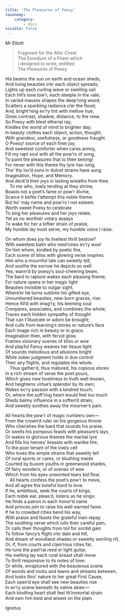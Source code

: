 ```yaml
---
title: 'The Pleasures of Poesy'
taxonomy:
    category:
        - docs
visible: false
---
```


<div class="author">Mr Elliott</div>

> Fragment for the Attic Chest  
> The Exordium of a Poem which  
> I designed to write, entitled  
> The Pleasures of Poesy

His beams the sun on earth and ocean sheds,  
And living beauties o’er each object spreads;  
Lights up each curling wave or swelling sail  
Each hill’s lone tow’r, each steeple in the vale;  
In varied masses shapes the deep’ning wood;  
Scatters a sparkling radiance o’er the flood;  
And, bright’ning ev’ry tint with mellow hue,  
Gives contrast, shadow, distance, to the view.  
So Poesy with blest etherial ray,  
Kindles the world of mind to brighter day;  
In beauty clothes each object, action, thought,  
With grandeur, usefulness, or goodness fraught.  
O Poesy! source of each finer joy,  
And sweetest comforter when cares annoy,  
Fill my rapt soul with all the pow’rs of song,  
To paint the pleasures that to thee belong!  
For never with this theme thy lyre has rung,  
Tho’ thy lov’d sons in dulcet strains have sung  
Imagination, Hope, and Memory.  
And deck’d their joys in lasting wreaths from thee.  
&emsp;To me who, lowly tending at they shrine,  
Boasts not a poet’s fame or pow’r divine,  
Scarce it befits t’attempt this noble theme:  
But ho’ may name and pow’rs I not esteem  
Worth sweet Poesy to celebrate  
To sing her pleasures and her joys relate;  
Yet as no worthier votary assays  
To wake for her a loftier strain of praise,  
My humble lay must serve, my humble voice I raise. 

On whom does joy its liveliest thrill bestow?  
With sweetest balm who med’cines ev’ry woe!  
On him whom, kindled by poetic fire,  
Each scene of bliss with glowing verse inspires.  
Him who a mournful tale can sweetly tell,  
And soothe the sorrow he depicts so well.  
Yes, warm’d by poesy’s soul-cheering beam,  
The bard to rapture wakes each pleasing theme;  
For nature opens in her magic light  
Beauties invisible to vulgar sight.  
Where’er he turns sublime his gifted eye,  
Unnumbered beauties, new-born graces, rise:  
Hence fill’d with imag’ry, his teeming soul  
Compares, associates, and combines the whole;  
Traces each hidden sympathy of thought  
That can t’illustrate or adorn be brought;  
And culls from learning’s stores or nature’s face  
Each image rich in beauty or in grace.  
Imagination then, with fervid glow,  
Frames visionary scenes of bliss or woe  
And playful Fancy weaves her tissue light  
Of sounds melodious and allusions bright  
While sober judgment holds in due control  
Their airy flights, and regulates the whole.  
&emsp;Thus gather’d, thus matured, his copious stores  
In a rich stream of verse the poet pours,  
Which gives new loveliness to truth well-known,  
And heightens virtue’s splendor by its own;  
Wakes ev’ry passion with a kindred touch;  
Or, where the suff’ring heart would feel too much  
Sheds balmy influence in a soften’d strain,  
And sweetly soothes away the mourner’s pain.  

All hearts the pow’r of magic numbers own —   
From the crown’d ruler on his gorgeous throne  
Who cherishes the bard that sounds his praise,  
Or swells his pompous feasts with pleasure’s lays,  
Or wakes to glorious themes the martial lyre  
And fills his heroes’ breasts with warlike fire;  
To the poor tenant of the lowly cell  
Who loves the simple strains that sweetly tell  
Of rural sports or cares, or blushing maids  
Courted by buxom youths in greenwood shades,  
Of fairy wonders, or of scenes of woe  
Which from his eyes unwonted tears bid flow.  
&emsp;All hearts confess the poet’s pow’r to move,  
And all agree the tuneful bard to love.  
If he, ambitious, seek the courts of kings,  
Each noble ear, pleas’d, listens as he sings:  
He finds a patron in each honor’d name  
And princes join to raise his well-earned fame.  
If he to crowded cities bend his way,  
With praise and feasts the grateful train repay  
The soothing verse which lulls their careful pain,  
Or calls their thoughts from toil for sordid gain  
To follow fancy’s flight o’er dale and hill,  
And dream of woodland shades or sweetly swirling rill,  
Or, if, from courts and clam’rous cities far,  
He tune the past’ral reed or light guitar,  
His melting lay each rural breast shall move  
To thrill responsive to its notes of love:  
Or while, enraptured with the beauteous scene  
Of woods and rocks and lawns and streams between,  
And looks thro’ nature to her great First Cause,  
Each open’d eye shall see new beauties rise  
In ev’ry scene beneath its native skies —   
Each kindling heart shall feel th’immortal strain  
And own him best and wisest on the plain.

Ignotus
